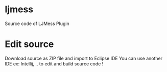 # ljmess
Source code of LJMess Plugin
# Edit source
Download source as ZIP file and import to Eclipse IDE
You can use another IDE ex: Intellij, .. to edit and build source code !
